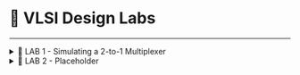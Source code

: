 # 🔬 VLSI Design Labs

---

<details>
<summary>🧪 LAB 1 - Simulating a 2-to-1 Multiplexer</summary>

---

## 🔹 Simulation using Icarus Verilog & GTKWave

```bash
$ sudo -i
$ mkdir VLSI
$ cd VLSI
$ git clone https://github.com/kunalg123/sky130RTLDesignAndSynthesisWorkshop.git
$ ls            # You should see a folder named 'sky130RTLDesignAndSynthesisWorkshop'
$ cd sky130RTLDesignAndSynthesisWorkshop/DC_WORKSHOP/

# To run the Iverilog simulator, use the following command:
$ iverilog good_mux.v tb_good_mux.v

# You should see './a.out' file after running 'ls' command.

$ ./a.out        # Gives the follwoing output: VCD info: dumpfile tb_good_mux.vcd opened for output.

# To view the waveform using GTKWave, use the following command:
$ gtkwave tb_good_mux.vcd
```



---
<div align="center"> 
  <img src="Images/gtk_success.png" alt="GTKWave simulator Success"/> <br/> 
  <em>GTKWave simulator success message</em> 
</div>


---
<div align="center"> 
  <img src="Images/gtkwave.png" alt="GTKWave simulator"/> <br/> 
  <em>Waveform output in GTKWave</em> 
</div>

---

## 🔹 LAB work with Yosys

```bash
$ yosys

yosys> read_liberty -lib path to your .lib file

yosys> read_verilog good_mux.v    # To read the verilog module

yosys> synth -top good_mux        # To synthesize the top module

yosys> abc -liberty /root/VLSI/sky130RTLDesignAndSynthesisWorkshop/DC_WORKSHOP/lib/sky130_fd_sc_hd__tt_025C_1v80.lib
                                  # To generate the netlist. This command maps the RTL code to standard cells in the '.lib' file.

yosys> write_verilog -noattr good_mux_netlist.v
                                  # To view the clean generated netlist file.
```


<div align="center"> 
  <img src="Images/read_lib_file.png" alt="Lib file"/> <br/> 
  <em>Reading .lib file</em> 
</div>

---

<div align="center"> 
  <img src="Images/read_verilog.png" alt="verilog file"/> <br/> 
  <em>Reading .v file</em> 
</div>

---

<div align="center"> 
  <img src="Images/generate_netlist.png" alt="netlist file"/> <br/> 
  <em>Generating netlist</em> 
</div>

---

<div align="center"> 
  <img src="Images/clean_netlist.png" alt="clean netlist file"/> <br/> 
  <em>Viewing netlist file</em> 
</div>

---
</details>



<details> <summary>🧪 LAB 2 - Placeholder</summary>
